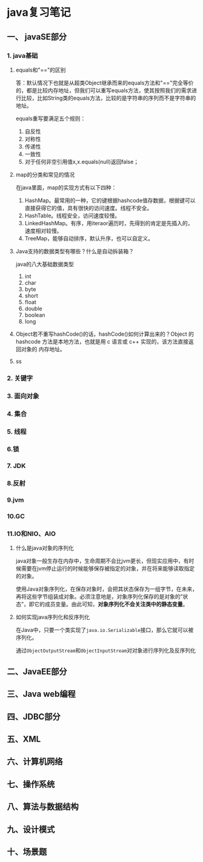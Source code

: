 # java复习笔记

## 一、 javaSE部分

### 1. java基础

1. equals和"=="的区别

   答：默认情况下也就是从超类Object继承而来的equals方法和"=="完全等价的，都是比较内存地址，但我们可以重写equals方法，使其按照我们的需求进行比较，比如String类的equals方法，比较的是字符串的序列而不是字符串的地址。

   equals重写要满足五个规则：

   1. 自反性
   2. 对称性
   3. 传递性
   4. 一致性
   5. 对于任何非空引用值x,x.equals(null)返回false；

2. map的分类和常见的情况

   在java里面，map的实现方式有以下四种：

   1. HashMap。最常用的一种，它的键根据hashcode值存数据，根据键可以直接获得它的值，具有很快的访问速度。线程不安全。
   2. HashTable。线程安全，访问速度较慢。
   3. LinkedHashMap。有序，用iteraor遍历时，先得到的肯定是先插入的，速度相对较慢。
   4. TreeMap，能够自动排序，默认升序，也可以自定义。

3. Java支持的数据类型有哪些？什么是自动拆装箱？

   java的八大基础数据类型

   1. int
   2. char
   3. byte
   4. short
   5. float
   6. double
   7. boolean
   8. long

4. Object若不重写hashCode()的话，hashCode()如何计算出来的？Object 的 hashcode 方法是本地方法，也就是用 c 语言或 c++ 实现的，该方法直接返回对象的 内存地址。

5. ss

### 2. 关键字

### 3. 面向对象

### 4. 集合



### 5. 线程



### 6.锁



### 7. JDK

### 8.反射



### 9.jvm

### 10.GC

### 11.IO和NIO、AIO

1. 什么是java对象的序列化

   java对象一般生存在内存中，生命周期不会比jvm更长，但现实应用中，有时候需要在jvm停止运行的时候能够保存被指定的对象，并在将来能够读取指定的对象。

   使用Java对象序列化，在保存对象时，会把其状态保存为一组字节，在未来，再将这些字节组装成对象。必须注意地是，对象序列化保存的是对象的”状态”，即它的成员变量。由此可知，**对象序列化不会关注类中的静态变量**。

2. 如何实现java序列化和反序列化

   在Java中，只要一个类实现了`java.io.Serializable`接口，那么它就可以被序列化。

   通过`ObjectOutputStream`和`ObjectInputStream`对对象进行序列化及反序列化



## 二、JavaEE部分

## 三、Java web编程

## 四、JDBC部分

## 五、XML

## 六、计算机网络

## 七、操作系统

##  八、算法与数据结构

## 九、设计模式

## 十、场景题












